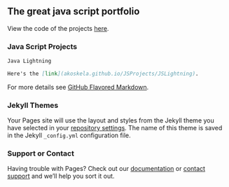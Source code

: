 ## The great java script portfolio

View the code of the projects [here](https://github.com/AKoskela/JSProjects).

### Java Script Projects

```markdown
Java Lightning

Here's the [link](akoskela.github.io/JSProjects/JSLightning).
```

For more details see [GitHub Flavored Markdown](https://guides.github.com/features/mastering-markdown/).

### Jekyll Themes

Your Pages site will use the layout and styles from the Jekyll theme you have selected in your [repository settings](https://github.com/AKoskela/JSProjects/settings). The name of this theme is saved in the Jekyll `_config.yml` configuration file.

### Support or Contact

Having trouble with Pages? Check out our [documentation](https://help.github.com/categories/github-pages-basics/) or [contact support](https://github.com/contact) and we’ll help you sort it out.
